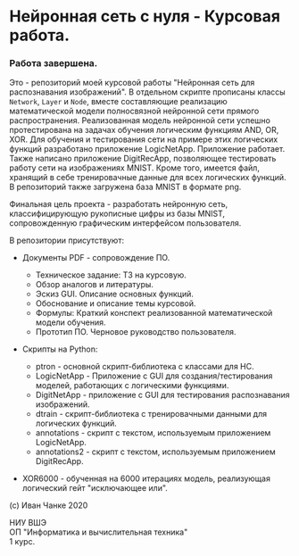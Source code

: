# Нейронная сеть с нуля - Курсовая работа.
### Работа завершена.

Это - репозиторий моей курсовой работы "Нейронная сеть для распознавания изображений". В отдельном скрипте прописаны классы `Network`, `Layer` и `Node`, вместе составляющие реализацию математической модели полносвязной нейронной сети прямого распространения. Реализованная модель нейронной сети успешно протестирована на задачах обучения логическим функциям AND, OR, XOR.
Для обучения и тестирования сети на примере этих логических функций разработано приложение LogicNetApp. Приложение работает.
Также написано приложение DigitRecApp, позволяющее тестировать работу сети на изображениях MNIST.
Кроме того, имеется файл, хранящий в себе тренировачные данные для всех логических функций. В репозиторий также загружена база MNIST в формате png.

Финальная цель проекта - разработать нейронную сеть, классифицирующую рукописные цифры из базы MNIST, сопровожденную графическим интерфейсом пользователя.

В репозитории присутствуют:
* Документы PDF - сопровождение ПО.
    * Техническое задание: ТЗ на курсовую.
    * Обзор аналогов и литературы.
    * Эскиз GUI. Описание основных функций.
    * Обоснование и описание темы курсовой.
    * Формулы: Краткий конспект реализованной математической модели обучения.
    * Прототип ПО. Черновое руководство пользователя.
    
* Скрипты на Python:
    * ptron - основной скрипт-библиотека с классами для НС.
    * LogicNetApp - Приложение с GUI для создания/тестирования моделей, работающих с логическими функциями.
    * DigitNetApp - приложение с GUI для тестирования распознавания изображений. 
    * dtrain - скрипт-библиотека с тренировачными данными для логических функций.
    * annotations - скрипт с текстом, используемым приложением LogicNetApp.
    * annotations2 - скрипт с текстом, используемым приложением DigitRecApp.
    
* XOR6000 - обученная на 6000 итерациях модель, реализующая логический гейт "исключающее или".

(c) Иван Чанке 2020

НИУ ВШЭ\
ОП "Информатика и вычислительная техника"\
1 курс.
